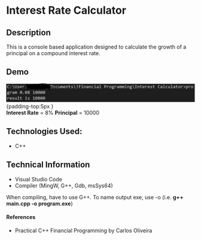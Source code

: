 # Interest Rate Calculator

## Description
This is a console based application designed to calculate the growth of a principal on a compound interest rate.



## Demo

 ![](https://github.com/360Appz/Programming/blob/main/Financial%20Programming/Simple%20Interest%20Rate%20Calculator/Demo/Capture.PNG) {padding-top:5px } 
 <br>
 **Interest Rate** = 8% **Principal** = 10000 




## Technologies Used:
* C++

## Technical Information
* Visual Studio Code
* Compiler (MingW, G++, Gdb, msSys64)

When compiling, have to use G++. To name output exe, use -o (i.e. **g++ main.cpp -o program.exe**)

#### **References**
* Practical C++ Financial Programming by Carlos Oliveira
